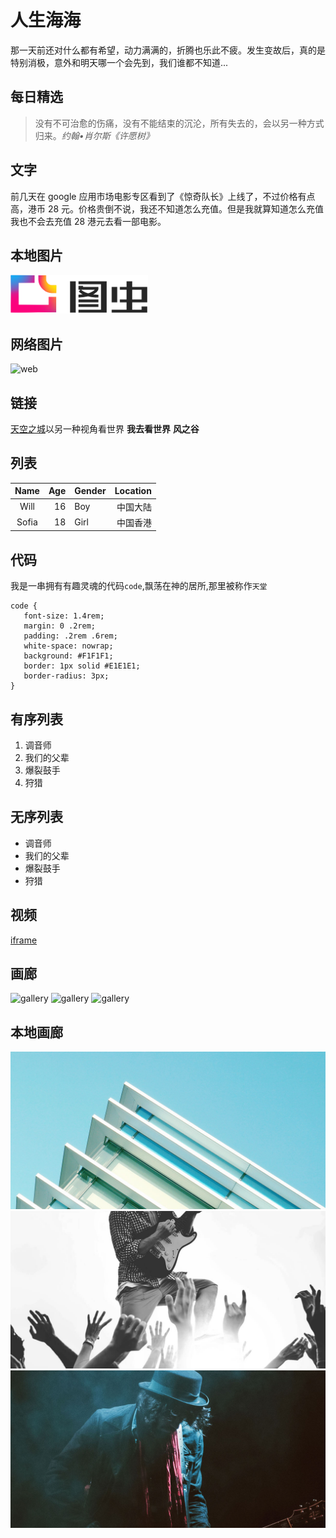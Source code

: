 人生海海
===
那一天前还对什么都有希望，动力满满的，折腾也乐此不疲。发生变故后，真的是特别消极，意外和明天哪一个会先到，我们谁都不知道...

## 每日精选
> 没有不可治愈的伤痛，没有不能结束的沉沦，所有失去的，会以另一种方式归来。<cite>约翰•肖尔斯《许愿树》</cite>

## 文字
前几天在 google 应用市场电影专区看到了《惊奇队长》上线了，不过价格有点高，港币 28 元。价格贵倒不说，我还不知道怎么充值。但是我就算知道怎么充值我也不会去充值 28 港元去看一部电影。

## 本地图片
![assets](../assets/tuchong.png)

## 网络图片
![web](http://img.1991th.com/tuchongeter/statics/single-gallery-03.jpg)

## 链接
[天空之城](#)以另一种视角看世界 **我去看世界** **风之谷**

## 列表
|Name|Age|Gender|Location|
|:---:|---:|:---|---:|
|Will|16|Boy|中国大陆|
|Sofia|18|Girl|中国香港|

## 代码
我是一串拥有有趣灵魂的代码`code`,飘荡在神的居所,那里被称作`天堂`
```
code {
   font-size: 1.4rem;
   margin: 0 .2rem;
   padding: .2rem .6rem;
   white-space: nowrap;
   background: #F1F1F1;
   border: 1px solid #E1E1E1;	
   border-radius: 3px;
}
```

## 有序列表
1. 调音师
2. 我们的父辈
3. 爆裂鼓手
4. 狩猎

## 无序列表
- 调音师
- 我们的父辈
- 爆裂鼓手
- 狩猎

## 视频
[iframe](https://player.bilibili.com/player.html?aid=64229242&cid=111520559&page=1)

## 画廊
![gallery](http://img.1991th.com/tuchongeter/statics/single-gallery-01.jpg)
![gallery](http://img.1991th.com/tuchongeter/statics/single-gallery-02.jpg)
![gallery](http://img.1991th.com/tuchongeter/statics/single-gallery-03.jpg)

## 本地画廊
![gallery](../assets/single-01.jpg)
![gallery](../assets/single-02.jpg)
![gallery](../assets/single-03.jpg)